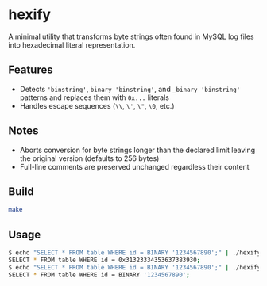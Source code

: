 # hexify

A minimal utility that transforms byte strings often found in MySQL log files into hexadecimal literal representation.

## Features

- Detects `'binstring'`, `binary 'binstring'`, and `_binary 'binstring'` patterns and replaces them with `0x...` literals
- Handles escape sequences (`\\`, `\'`, `\"`, `\0`, etc.)

## Notes

- Aborts conversion for byte strings longer than the declared limit leaving the original version (defaults to 256 bytes)
- Full-line comments are preserved unchanged regardless their content

## Build

```bash
make
```

## Usage

```bash
$ echo "SELECT * FROM table WHERE id = BINARY '1234567890';" | ./hexify -l 256
SELECT * FROM table WHERE id = 0x31323334353637383930;
$ echo "SELECT * FROM table WHERE id = BINARY '1234567890';" | ./hexify -l 8
SELECT * FROM table WHERE id = BINARY '1234567890';
```
